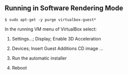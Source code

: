 ## Running in Software Rendering Mode

```
$ sudo apt-get -y purge virtualbox-guest*
```

In the running VM menu of VirtualBox select:

1. Settings...; Display; Enable 3D Acceleration

2. Devices; Insert Guest Additions CD image ...

3. Run the automatic installer

4. Reboot
